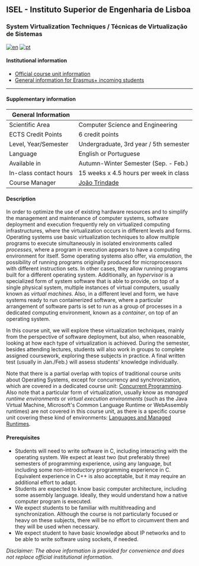 ## ISEL - Instituto Superior de Engenharia de Lisboa
### System Virtualization Techniques / Técnicas de Virtualização de Sistemas
[![en](https://img.shields.io/badge/lang-en-red.svg)](https://github.com/isel-leic-tvs)
[![pt](https://img.shields.io/badge/lang-pt-green.svg)](https://github.com/isel-leic-tvs/.github/blob/main/profile/README.pt.md)

#### Institutional information
* [Official course unit information](https://www.isel.pt/en/leic/systems-virtualization-techniques)
* [General information for Erasmus+ incoming students](https://www.isel.pt/en/ensino/programas-de-mobilidade/erasmus-alunos-incoming/informacoes-gerais)

---

#### Supplementary information

| General Information    |                                               |
|------------------------|-----------------------------------------------|
| Scientific Area        | Computer Science and Engineering              |
| ECTS Credit Points     | 6 credit points                               |
| Level, Year/Semester   | Undergraduate, 3rd year / 5th semester        |
| Language               | English or Portuguese                         |
| Available in           | Autumn-Winter Semester (Sep. - Feb.)          |
| In-class contact hours | 15 weeks x 4.5 hours per week in class        |
| Course Manager         | [João Trindade](mailto:joao.trindade@isel.pt) |

#### Description
In order to optimize the use of existing hardware resources and to simplify the management and maintenance of computer systems, software deployment and execution frequently rely on virtualized computing infrastructures, where the virtualization occurs in different levels and forms. Operating systems use basic virtualization techniques to allow multiple programs to execute simultaneously in isolated environments called *processes*, where a program in execution appears to have a computing environment for itself. Some operating systems also offer, via *emulation*, the possibility of running programs originally produced for microprocessors with different instruction sets. In other cases, they allow running programs built for a different operating system. Additionally, an *hypervisor* is a specialized form of system software that is able to provide, on top of a single physical system, multiple instances of virtual computers, usually known as *virtual machines*. Also, in a different level and form, we have systems ready to run containerized software, where a particular arrangement of software parts is set to run as a group of processes in a dedicated computing environment, known as a *container*, on top of an operating system.

In this course unit, we will explore these virtualization techniques, mainly from the perspective of software deployment, but also, when reasonable, looking at how each type of virtualization is achieved. During the semester, besides attending lectures, students will also work in groups to complete assigned coursework, exploring these subjects in practice. A final written test (usually in Jan./Feb.) will assess students' knowledge individually.

Note that there is a partial overlap with topics of traditional course units about Operating Systems, except for concurrency and synchronization, which are covered in a dedicated course unit: [Concurrent Programming](https://www.isel.pt/en/leic/concurrent-programming). Also note that a particular form of virtualization, usually know as *managed runtime environments* or *virtual execution environments* (such as the Java Virtual Machine, Microsoft's Common Language Runtime or WebAssembly runtimes) are not covered in this course unit, as there is a specific course unit covering these kind of environments: [Languages and Managed Runtimes](https://github.com/isel-leic-ave/info/blob/main/README.md).

#### Prerequisites
* Students will need to write software in C, including interacting with the operating system. We expect at least two (but preferably three) semesters of programming experience, using any language, but including some non-introductory programming experience in C. Equivalent experience in C++ is also acceptable, but it may require an additional effort to adapt. 
* Students are expected to know basic computer architecture, including some assembly language. Ideally, they would understand how a native computer program is executed.
* We expect students to be familiar with multithreading and synchronization. Although the course is not particularly focused or heavy on these subjects, there will be no effort to circumvent them and they will be used when necessary.
* We expect student to have basic knowledge about IP networks and to be able to write software using sockets, if needed.

*Disclaimer: The above information is provided for convenience and does not replace official institutional information.*
